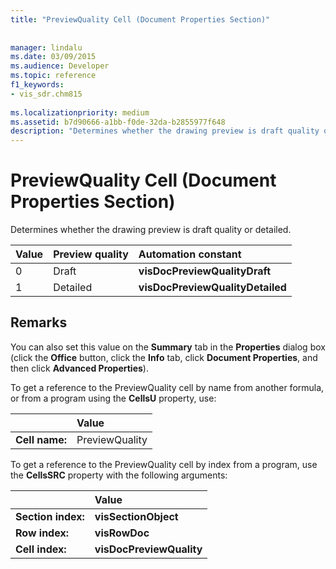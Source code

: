 ```yaml
---
title: "PreviewQuality Cell (Document Properties Section)"
 
 
manager: lindalu
ms.date: 03/09/2015
ms.audience: Developer
ms.topic: reference
f1_keywords:
- vis_sdr.chm815
 
ms.localizationpriority: medium
ms.assetid: b7d90666-a1bb-f0de-32da-b2855977f648
description: "Determines whether the drawing preview is draft quality or detailed."
---
```


# PreviewQuality Cell (Document Properties Section)

Determines whether the drawing preview is draft quality or detailed.
  
|**Value**|**Preview quality**|**Automation constant**|
|:-----|:-----|:-----|
| 0  <br/> | Draft  <br/> |**visDocPreviewQualityDraft** <br/> |
| 1  <br/> | Detailed  <br/> |**visDocPreviewQualityDetailed** <br/> |
   
## Remarks

You can also set this value on the **Summary** tab in the **Properties** dialog box (click the **Office** button, click the **Info** tab, click **Document Properties**, and then click **Advanced Properties**).
  
To get a reference to the PreviewQuality cell by name from another formula, or from a program using the **CellsU** property, use: 
  
||Value |
|:-----|:-----|
| **Cell name:**  <br/> | PreviewQuality  <br/> |
   
To get a reference to the PreviewQuality cell by index from a program, use the **CellsSRC** property with the following arguments: 
  
||Value |
|:-----|:-----|
| **Section index:**  <br/> |**visSectionObject** <br/> |
| **Row index:**  <br/> |**visRowDoc** <br/> |
| **Cell index:**  <br/> |**visDocPreviewQuality** <br/> |
   

